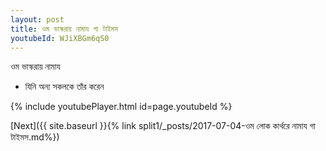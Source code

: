 ```yaml
---
layout: post
title: ওম ভাস্করায় নামায গা টাইমস
youtubeId: WJiXBGm6qS0
---
```

 
 
 ওম ভাস্করায় নামায  
 
 -  যিনি অন্য সকলকে তাঁর করেন 
 
  
 
  
 
 
 
 
 
 


{% include youtubePlayer.html id=page.youtubeId %}
 
[Next]({{ site.baseurl }}{% link  split1/_posts/2017-07-04-ওম লোক কার্থরে নামায গা টাইমস.md%})
 
